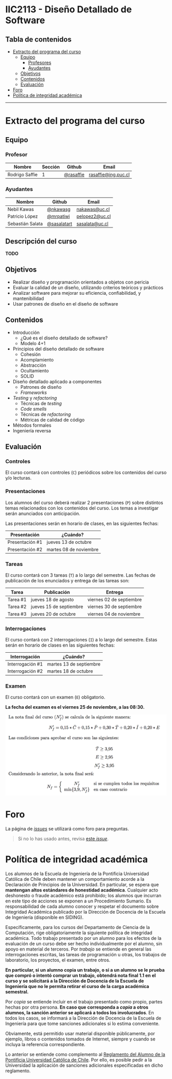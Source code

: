 
# IIC2113 - Diseño Detallado de Software

## Tabla de contenidos

- [Extracto del programa del curso](#extracto-del-programa-del-curso)
  - [Equipo](#equipo)
    - [Profesores](#profesor)
    - [Ayudantes](#ayudantes)
  - [Objetivos](#objetivos)
  - [Contenidos](#contenidos)
  - [Evaluación](#evaluación)
- [Foro](#foro)
- [Política de integridad académica](#política-de-integridad-académica)

---

# Extracto del programa del curso

## Equipo

### Profesor

Nombre         | Sección | Github      | Email
-------------- | ------- | ----------- | ----------------
Rodrigo Saffie | 1       | [@rasaffie] | [rasaffie@ing.puc.cl]

### Ayudantes

Nombre           | Github        | Email
---------------- | ------------- | ----------------
Nebil Kawas      | [@nkawasg]    | [nakawas@uc.cl]
Patricio López   | [@mrpatiwi]   | [pelopez2@uc.cl]
Sebastián Salata | [@sasalatart] | [sasalata@uc.cl]

[@rasaffie]:   https://github.com/rasaffie
[@nkawasg]:    https://github.com/nkawasg
[@mrpatiwi]:   https://github.com/mrpatiwi
[@sasalatart]: https://github.com/sasalatart

[rasaffie@ing.puc.cl]: mailto:rasaffie@ing.puc.cl
[nakawas@uc.cl]:  mailto:nakawas@uc.cl
[pelopez2@uc.cl]: mailto:pelopez2@uc.cl
[sasalata@uc.cl]: mailto:sasalata@uc.cl

## Descripción del curso

**TODO**

## Objetivos
- Realizar diseño y programación orientados a objetos con pericia
- Evaluar la calidad de un diseño, utilizando criterios teóricos y prácticos
- Analizar software para mejorar su eficiencia, confiabilidad, y mantenibilidad
- Usar patrones de diseño en el diseño de software

## Contenidos
- Introducción
  - ¿Qué es el diseño detallado de software?
  - Modelo 4+1
- Principios del diseño detallado de software
  - Cohesión
  - Acomplamiento
  - Abstracción
  - Ocultamiento
  - SOLID
- Diseño detallado aplicado a componentes
  - Patrones de diseño
  - _Frameworks_
- _Testing_ y _refactoring_
  - Técnicas de _testing_
  - _Code smells_
  - Técnicas de _refactoring_
  - Métricas de calidad de código
- Métodos formales
- Ingeniería reversa

## Evaluación

### Controles

El curso contará con controles (`C`) periódicos sobre los contenidos del curso y/o lecturas.

### Presentaciones

Los alumnos del curso deberá realizar 2 presentaciones (`P`) sobre distintos temas relacionados con los contenidos del curso. Los temas a investigar serán anunciados con anticipación.

Las presentaciones serán en horario de clases, en las siguientes fechas:

Presentación     | ¿Cuándo?
---------------- | ----------------------
Presentación \#1 | jueves 13 de octubre
Presentación \#2 | martes 08 de noviembre

### Tareas

El curso contará con 3 tareas (`T`) a lo largo del semestre. Las fechas de publicación de los enunciados y entrega de las tareas son:

Tarea     | Publicación             | Entrega
--------- | ----------------------- | ------------------------
Tarea \#1 | jueves 18 de agosto     | viernes 02 de septiembre
Tarea \#2 | jueves 15 de septiembre | viernes 30 de septiembre
Tarea \#3 | jueves 20 de octubre    | viernes 04 de noviembre

### Interrogaciones

El curso contará con 2 interrogaciones (`I`) a lo largo del semestre. Estas serán en horario de clases en las siguientes fechas:

Interrogación     | ¿Cuándo?
----------------- | -----------------------
Interrogación \#1 | martes 13 de septiembre
Interrogación \#2 | martes 18 de octubre

### Examen

El curso contará con un examen (`E`) obligatorio.

**La fecha del examen es el viernes 25 de noviembre, a las 08:30.**

![nota](./media/nota.png)

# Foro

La página de [_issues_](https://github.com/IIC2113-2016-2/syllabus/issues) se utilizará como foro para preguntas.

> Si no lo has usado antes, revisa [este _issue_](
  https://github.com/IIC2113-2016-2/syllabus/issues/1).

# Política de integridad académica

Los alumnos de la Escuela de Ingeniería de la Pontificia Universidad Católica de Chile deben mantener un comportamiento acorde a la Declaración de Principios de la Universidad.  En particular, se espera que **mantengan altos estándares de honestidad académica**.  Cualquier acto deshonesto o fraude académico está prohibido; los alumnos que incurran en este tipo de acciones se exponen a un Procedimiento Sumario. Es responsabilidad de cada alumno conocer y respetar el documento sobre Integridad Académica publicado por la Dirección de Docencia de la Escuela de Ingeniería (disponible en SIDING).

Específicamente, para los cursos del Departamento de Ciencia de la Computación, rige obligatoriamente la siguiente política de integridad académica. Todo trabajo presentado por un alumno para los efectos de la evaluación de un curso debe ser hecho individualmente por el alumno, sin apoyo en material de terceros.  Por _trabajo_ se entiende en general las interrogaciones escritas, las tareas de programación u otras, los trabajos de laboratorio, los proyectos, el examen, entre otros.

**En particular, si un alumno copia un trabajo, o si a un alumno se le prueba que compró o intentó comprar un trabajo, obtendrá nota final 1.1 en el curso y se solicitará a la Dirección de Docencia de la Escuela de Ingeniería que no le permita retirar el curso de la carga académica semestral.**

Por _copia_ se entiende incluir en el trabajo presentado como propio, partes hechas por otra persona.  **En caso que corresponda a _copia_ a otros alumnos, la sanción anterior se aplicará a todos los involucrados**.  En todos los casos, se informará a la Dirección de Docencia de la Escuela de Ingeniería para que tome sanciones adicionales si lo estima conveniente.

Obviamente, está permitido usar material disponible públicamente, por ejemplo, libros o contenidos tomados de Internet, siempre y cuando se incluya la referencia correspondiente.

Lo anterior se entiende como complemento al [Reglamento del Alumno de la Pontificia Universidad Católica de Chile].  Por ello, es posible pedir a la Universidad la aplicación de sanciones adicionales especificadas en dicho reglamento.

[Reglamento del Alumno de la Pontificia Universidad Católica de Chile]: http://admisionyregistros.uc.cl/alumnos/informacion-academica/reglamentos-estudiantiles
